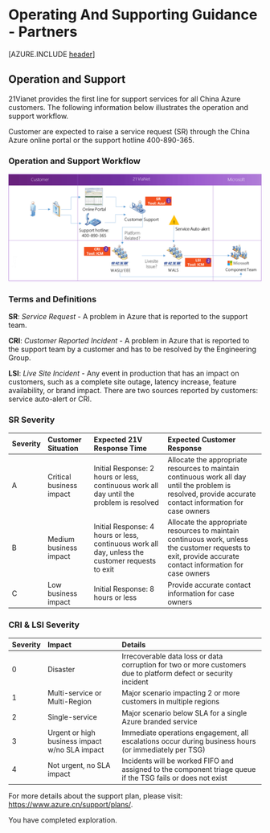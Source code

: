 <properties
	pageTitle="Global Customer Playbook operating-supporting-guidance-partners | Azure"
	description="Global Customer Playbook operating-supporting-guidance-partners"
	services="global-customer-playbook"
	documentationCenter=""
	authors="jtong"
	manager="edwinc"
	editor=""
	tags="global-customer-playbook"/>

<tags
	ms.service="migration-lifecycle-operating-supporting"
	ms.workload=""
	ms.tgt_pltfrm=""
	ms.devlang="na"
	ms.topic="article"
	ms.date="12/26/2016"
	wacn.date="12/26/2016"
	wacn.lang="en"
	ms.author="jtong"/>


# Operating And Supporting Guidance - Partners

[AZURE.INCLUDE [header](../../../includes/operating-supporting-guidance.md)]

## Operation and Support

21Vianet provides the first line for support services for all China Azure customers. The following information below illustrates the operation and support workflow.
 
Customer are expected to raise a service request (SR) through the China Azure online portal or the support hotline 400-890-365.

### Operation and Support Workflow

![img](../../media/support-workflow.png)

### Terms and Definitions

**SR**: *Service Request* - A problem in Azure that is reported to the support team.

**CRI**: *Customer Reported Incident* - A problem in Azure that is reported to the support team by a customer and has to be resolved by the Engineering Group.

**LSI**: *Live Site Incident* - Any event in production that has an impact on customers, such as a complete site outage, latency increase, feature availability, or brand impact. There are two sources reported by customers: service auto-alert or CRI.

### SR Severity 

|**Severity** | **Customer Situation** | **Expected 21V Response Time** | **Expected Customer Response** |
|:----------- |:------------ |:------------ |:------------ |
| A | Critical business impact | Initial Response: 2 hours or less, continuous work all day until the problem is resolved | Allocate the appropriate resources to maintain continuous work all day until the problem is resolved, provide accurate contact information for case owners |
| B | Medium business impact | Initial Response: 4 hours or less, continuous work all day, unless the customer requests to exit | Allocate the appropriate resources to maintain continuous work, unless the customer requests to exit, provide accurate contact information for case owners |
| C | Low business impact | Initial Response: 8 hours or less | Provide accurate contact information for case owners |

### CRI & LSI Severity 

|**Severity** | **Impact** | **Details** |
|:----------- |:---------- |:----------- |
| 0 | Disaster | Irrecoverable data loss or data corruption for two or more customers due to platform defect or security incident |
| 1 | Multi-service or Multi-Region | Major scenario impacting 2 or more customers in multiple regions |
| 2 | Single-service | Major scenario below SLA for a single Azure branded service |
| 3 | Urgent or high business impact w/no SLA impact | Immediate operations engagement, all escalations occur during business hours (or immediately per TSG) |
| 4 | Not urgent, no SLA impact | Incidents will be worked FIFO and assigned to the component triage queue if the TSG fails or does not exist |

For more details about the support plan, please visit: https://www.azure.cn/support/plans/.

You have completed exploration.





